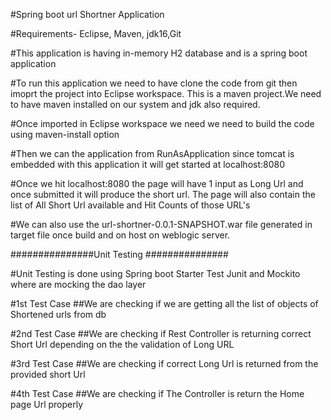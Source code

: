 #Spring boot url Shortner Application

#Requirements- Eclipse, Maven, jdk16,Git

#This application is having in-memory H2 database and is a spring boot application

#To run this application we need to have clone the code from git then imoprt the project into Eclipse workspace. This is a maven project.We need to have maven installed on our system and jdk also required.

#Once imported in Eclipse workspace we need we need to build the code using maven-install option

#Then we can the application from RunAsApplication since tomcat is embedded with this application it will get started at localhost:8080

#Once we hit localhost:8080 the page will have 1 input as Long Url and once submitted it will produce the short url. The page will also contain the list of All Short Url available and Hit Counts of those URL's

#We can also use the url-shortner-0.0.1-SNAPSHOT.war file generated in target file once build and on host on weblogic server.

###############Unit Testing ###############

#Unit Testing is done using Spring boot Starter Test Junit and Mockito where are mocking the dao layer

#1st Test Case
##We are checking if we are getting all the list of objects of Shortened urls from db

#2nd Test Case
##We are checking if Rest Controller is returning correct Short Url depending on the the validation of Long URL

#3rd Test Case
##We are checking if correct Long Url is returned from the provided short Url 

#4th Test Case
##We are checking if The Controller is return the Home page Url properly




